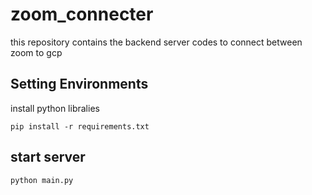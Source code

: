 # zoom_connecter

this repository contains the backend server codes to connect between zoom to gcp

## Setting Environments

install python libralies

```
pip install -r requirements.txt
```

## start server
```
python main.py
```
